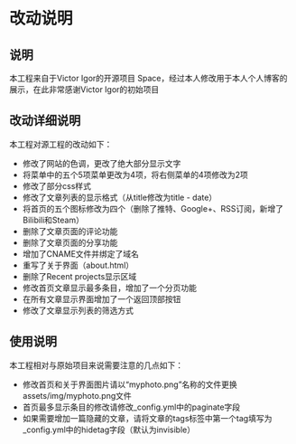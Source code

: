 # 改动说明

## 说明
本工程来自于Victor Igor的开源项目 Space，经过本人修改用于本人个人博客的展示，在此非常感谢Victor Igor的初始项目

## 改动详细说明
本工程对源工程的改动如下：

- 修改了网站的色调，更改了绝大部分显示文字
- 将菜单中的五个5项菜单更改为4项，将右侧菜单的4项修改为2项
- 修改了部分css样式
- 修改了文章列表的显示格式（从title修改为title - date）
- 将首页的五个图标修改为四个（删除了推特、Google+、RSS订阅，新增了Bilibili和Steam）
- 删除了文章页面的评论功能
- 删除了文章页面的分享功能
- 增加了CNAME文件并绑定了域名
- 重写了关于界面（about.html）
- 删除了Recent projects显示区域
- 修改首页文章显示最多条目，增加了一个分页功能
- 在所有文章显示界面增加了一个返回顶部按钮
- 修改了文章显示列表的筛选方式

## 使用说明
本工程相对与原始项目来说需要注意的几点如下：

- 修改首页和关于界面图片请以“myphoto.png”名称的文件更换assets/img/myphoto.png文件
- 首页最多显示条目的修改请修改_config.yml中的paginate字段
- 如果需要增加一篇隐藏的文章，请将文章的tags标签中第一个tag填写为_config.yml中的hidetag字段（默认为invisible）
